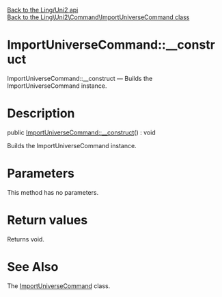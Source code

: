 [Back to the Ling/Uni2 api](https://github.com/lingtalfi/Uni2/blob/master/doc/api/Ling/Uni2.md)<br>
[Back to the Ling\Uni2\Command\ImportUniverseCommand class](https://github.com/lingtalfi/Uni2/blob/master/doc/api/Ling/Uni2/Command/ImportUniverseCommand.md)


ImportUniverseCommand::__construct
================



ImportUniverseCommand::__construct — Builds the ImportUniverseCommand instance.




Description
================


public [ImportUniverseCommand::__construct](https://github.com/lingtalfi/Uni2/blob/master/doc/api/Ling/Uni2/Command/ImportUniverseCommand/__construct.md)() : void




Builds the ImportUniverseCommand instance.




Parameters
================

This method has no parameters.


Return values
================

Returns void.








See Also
================

The [ImportUniverseCommand](https://github.com/lingtalfi/Uni2/blob/master/doc/api/Ling/Uni2/Command/ImportUniverseCommand.md) class.



